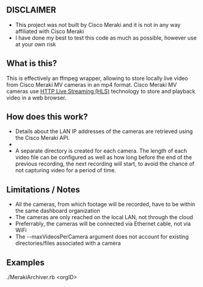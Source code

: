 ## DISCLAIMER
- This project was not built by Cisco Meraki and it is not in any way affiliated with Cisco Meraki
- I have done my best to test this code as much as possible, however use at your own risk


## What is this?
This is effectively an ffmpeg wrapper, allowing to store locally live video from Cisco Meraki MV cameras in an mp4 format. Cisco Meraki MV cameras use [HTTP Live Streaming (HLS)](https://en.wikipedia.org/wiki/HTTP_Live_Streaming) technology to store and playback video in a web browser.


## How does this work?
- Details about the LAN IP addresses of the cameras are retrieved using the Cisco Meraki API.
-
- A separate directory is created for each camera. The length of each video file can be configured as well as how long before the end of the previous recording, the next recording will start, to avoid the chance of not capturing video for a period of time.


## Limitations / Notes
- All the cameras, from which footage will be recorded, have to be within the same dashboard organization
- The cameras are only reached on the local LAN, not through the cloud
- Preferrably, the cameras will be connected via Ethernet cable, not via WiFi
- The --maxVideosPerCamera argument does not account for existing directories/files associated with a camera



## Examples

./MerakiArchiver.rb \<orgID\>
